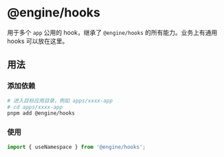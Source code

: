 # @engine/hooks

用于多个 `app` 公用的 hook，继承了 `@engine/hooks` 的所有能力。业务上有通用 hooks 可以放在这里。

## 用法

### 添加依赖

```bash
# 进入目标应用目录，例如 apps/xxxx-app
# cd apps/xxxx-app
pnpm add @engine/hooks
```

### 使用

```ts
import { useNamespace } from '@engine/hooks';
```
